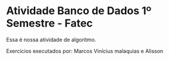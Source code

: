 # Atividade Banco de Dados 1º Semestre - Fatec

Essa é nossa atividade de algoritmo. 

Exercicios executados por: Marcos Vinícius malaquias e Alisson

